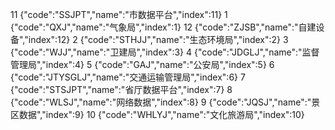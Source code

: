 11	{"code":"SSJPT","name":"市数据平台","index":11}
1	{"code":"QXJ","name":"气象局","index":1}
12	{"code":"ZJSB","name":"自建设备","index":12}
2	{"code":"STHJJ","name":"生态环境局","index":2}
3	{"code":"WJJ","name":"卫建局","index":3}
4	{"code":"JDGLJ","name":"监督管理局","index":4}
5	{"code":"GAJ","name":"公安局","index":5}
6	{"code":"JTYSGLJ","name":"交通运输管理局","index":6}
7	{"code":"STSJPT","name":"省厅数据平台","index":7}
8	{"code":"WLSJ","name":"网络数据","index":8}
9	{"code":"JQSJ","name":"景区数据","index":9}
10	{"code":"WHLYJ","name":"文化旅游局","index":10}
